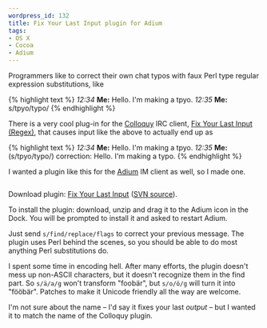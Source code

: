 ```yaml
--- 
wordpress_id: 132
title: Fix Your Last Input plugin for Adium
tags: 
- OS X
- Cocoa
- Adium
---
```

Programmers like to correct their own chat typos with faux Perl type regular expression substitutions, like

{% highlight text %}
<i>12:34</i> <b>Me:</b> Hello. I'm making a tpyo.
<i>12:35</i> <b>Me:</b> s/tpyo/typo/
{% endhighlight %}

There is a very cool plug-in for the <a href="http://colloquy.info">Colloquy</a> IRC client, <a href="http://colloquy.info/extras/details.php?file=50">Fix Your Last Input (Regex)</a>, that causes input like the above to actually end up as

{% highlight text %}
<i>12:34</i> <b>Me:</b> Hello. I'm making a tpyo.
<i>12:35</i> <b>Me:</b> (s/tpyo/typo/) correction: Hello. I'm making a typo.
{% endhighlight %}

I wanted a plugin like this for the <a href="http://www.adiumx.com/">Adium</a> IM client as well, so I made one.

<p class="center">
<img src="http://henrik.nyh.se/uploads/fixyourlastinput.png" alt="" />
</p>

<!--more-->

Download plugin: <a href="http://henrik.nyh.se/uploads/FixYourLastInput.AdiumPlugin.zip">Fix Your Last Input</a> (<a href="http://svn.nyh.se/cocoa/FixYourLastInputPlugin/">SVN source</a>).

To install the plugin: download, unzip and drag it to the Adium icon in the Dock. You will be prompted to install it and asked to restart Adium.

Just send <code>s/find/replace/flags</code> to correct your previous message. The plugin uses Perl behind the scenes, so you should be able to do most anything Perl substitutions do.

I spent some time in encoding hell. After many efforts, the plugin doesn't mess up non-ASCII characters, but it doesn't recognize them in the find part. So <code>s/ä/a/g</code> won't transform "foobär", but <code>s/o/ö/g</code> will turn it into "fööbär". Patches to make it Unicode friendly all the way are welcome.

I'm not sure about the name – I'd say it fixes your last <em>output</em> – but I wanted it to match the name of the Colloquy plugin.
